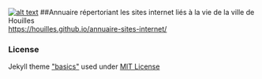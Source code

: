 [![alt text](http://www.ville-houilles.fr/var/houilles/storage/images/mediatheque/logo-pied-de-page/307097-1-fre-FR/Logo-pied-de-page.png "Logo ville de Houilles")](http://www.ville-houilles.fr)
##Annuaire répertoriant les sites internet liés à la vie de la ville de Houilles  
https://houilles.github.io/annuaire-sites-internet/

### License
Jekyll theme ["basics"](https://github.com/getmicah/blog) used under [MIT License](https://raw.githubusercontent.com/getmicah/getmicah.github.io/master/LICENSE)
